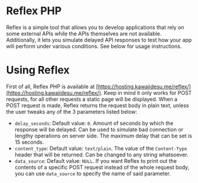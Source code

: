 # Reflex PHP

Reflex is a simple tool that allows you to develop applications that rely on some external APIs while the APIs
themselves are not available. Additionally, it lets you simulate delayed API responses to test how your app will
perform under various conditions. See below for usage instructions.

# Using Reflex

First of all, Reflex PHP is available at [https://hosting.kawaiidesu.me/reflex/](https://hosting.kawaiidesu.me/reflex/).
Keep in mind it only works for POST requests, for all other requests a static page will be displayed. When a POST
request is made, Reflex returns the request body in plain text, unless the user tweaks any of the 3 parameters listed
below:

* `delay_seconds`: Default value: `0`. Amount of seconds by which the response will be delayed. Can be used to simulate 
bad connection or lengthy operations on server side. The maximum delay that can be set is 15 seconds.
* `content_type`: Default value: `text/plain`. The value of the `Content-Type` header that will be returned. Can be
changed to any string whatsoever.
* `data_source`: Default value: `NULL`. If you want Reflex to print out the contents of a specific POST request instead 
of the whole request body, you can use `data_source` to specify the name of said parameter.

